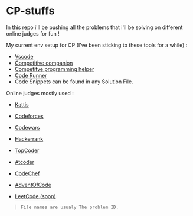 


# CP-stuffs



In this repo i'll be pushing all the problems that i'll be solving on different online judges for fun !



My current env setup for CP (I've been sticking to these tools for a while) :

 - [Vscode](https://code.visualstudio.com/)
 - [Competitive companion](https://github.com/jmerle/competitive-companion)
 - [Competitve programming helper](https://marketplace.visualstudio.com/items?itemName=DivyanshuAgrawal.competitive-programming-helper)
 - [Code Runner](https://marketplace.visualstudio.com/items?itemName=formulahendry.code-runner)
 - Code Snippets can be found in any Solution File.








Online judges mostly used :



-  [Kattis](https://open.kattis.com/)

-  [Codeforces](https://codeforces.com/)

-  [Codewars](https://www.codewars.com/)

-  [Hackerrank](https://www.hackerrank.com/)

-  [TopCoder](https://www.topcoder.com/)

-  [Atcoder](https://atcoder.jp/)

-  [CodeChef](https://www.codechef.com/)

-  [AdventOfCode](https://adventofcode.com/)

-  [LeetCode (soon)](https://leetcode.com/)


> `File names are usualy The problem ID.`
